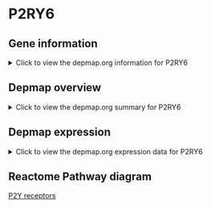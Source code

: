 <h1>P2RY6</h1>

<h2>Gene information</h2>
<details>
  <summary>Click to view the depmap.org information for P2RY6</summary>
  <iframe src="https://depmap.org/portal/gene/P2RY6?tab=about" style="border:none;width:100%;height:800px"></iframe>
</details>

<h2>Depmap overview</h2>
<details>
  <summary>Click to view the depmap.org summary for P2RY6</summary>
  <iframe src="https://depmap.org/portal/gene/P2RY6?tab=overview" style="border:none;width:100%;height:800px"></iframe>
</details>

<h2>Depmap expression</h2>
<details>
  <summary>Click to view the depmap.org expression data for P2RY6</summary>
  <iframe src="https://depmap.org/portal/gene/P2RY6?tab=characterization" style="border:none;width:100%;height:800px"></iframe>
</details>



<h2>Reactome Pathway diagram</h2>
<a href="https://reactome.org/PathwayBrowser/#/R-HSA-417957" target="_BLANK">P2Y receptors</a>



